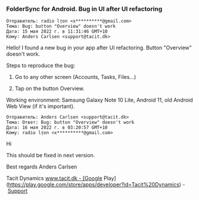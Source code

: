 ### FolderSync for Android. Bug in UI after UI refactoring
```
Отправитель: radio lᴉon <x**********@gmail.com>
Тема: Bug: button "Overview" doesn't work
Дата: 15 мая 2022 г. в 11:31:46 GMT+10
Кому: Anders Carlsen <support@tacit.dk>
```
Hello! I found a new bug in your app after UI refactoring. Button "Overview" doesn't work.


Steps to reproduce the bug:

1. Go to any other screen (Accounts, Tasks, Files...)

2. Tap on the button Overview.


Working environment: Samsung Galaxy Note 10 Lite, Android 11, old Android Web View (if it's important).

```
Отправитель: Anders Carlsen <support@tacit.dk>
Тема: Ответ: Bug: button "Overview" doesn't work
Дата: 16 мая 2022 г. в 03:20:57 GMT+10
Кому: radio lᴉon <x**********@gmail.com>
```
Hi

This should be fixed in next version.

Best regards
Anders Carlsen

Tacit Dynamics
www.tacit.dk - [Google Play](https://play.google.com/store/apps/developer?id=Tacit%20Dynamics) - [Support](https://www.tacit.dk/support)
